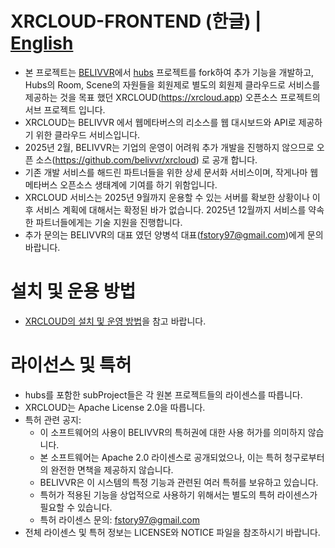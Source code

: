 # XRCLOUD-FRONTEND (한글) | [English](./README.md)
 * 본 프로젝트는 [BELIVVR](https://belivvr.com)에서 [hubs](https://github.com/Hubs-Foundation) 프로젝트를 fork하여 추가 기능을 개발하고, Hubs의 Room, Scene의 자원들을 회원제로 별도의 회원제 클라우드로 서비스를 제공하는 것을 목표 했던 XRCLOUD(https://xrcloud.app) 오픈소스 프로젝트의 서브 프로젝트 입니다.
 * XRCLOUD는 BELIVVR 에서 웹메타버스의 리소스를 웹 대시보드와 API로 제공하기 위한 클라우드 서비스입니다.
 * 2025년 2월, BELIVVR는 기업의 운영이 어려워 추가 개발을 진행하지 않으므로 오픈 소스(https://github.com/belivvr/xrcloud) 로 공개 합니다.
 * 기존 개발 서비스를 해드린 파트너들을 위한 상세 문서화 서비스이며, 작게나마 웹 메타버스 오픈소스 생태계에 기여를 하기 위함입니다.
 * XRCLOUD 서비스는 2025년 9월까지 운용할 수 있는 서버를 확보한 상황이나 이후 서비스 계획에 대해서는 확정된 바가 없습니다. 2025년 12월까지 서비스를 약속한 파트너들에게는 기술 지원을 진행합니다.
 * 추가 문의는 BELIVVR의 대표 였던 양병석 대표(fstory97@gmail.com)에게 문의 바랍니다.
 
# 설치 및 운용 방법 
 * [XRCLOUD의 설치 및 운영 방법](https://github.com/belivvr/xrcloud/blob/main/docs/installation_guide_ko.md)을 참고 바랍니다.

# 라이선스 및 특허
* hubs를 포함한 subProject들은 각 원본 프로젝트들의 라이센스를 따릅니다.
* XRCLOUD는 Apache License 2.0을 따릅니다.
* 특허 관련 공지:
  - 이 소프트웨어의 사용이 BELIVVR의 특허권에 대한 사용 허가를 의미하지 않습니다.
  - 본 소프트웨어는 Apache 2.0 라이센스로 공개되었으나, 이는 특허 청구로부터의 완전한 면책을 제공하지 않습니다.
  - BELIVVR은 이 시스템의 특정 기능과 관련된 여러 특허를 보유하고 있습니다.
  - 특허가 적용된 기능을 상업적으로 사용하기 위해서는 별도의 특허 라이센스가 필요할 수 있습니다.
  - 특허 라이센스 문의: fstory97@gmail.com
* 전체 라이센스 및 특허 정보는 LICENSE와 NOTICE 파일을 참조하시기 바랍니다.

